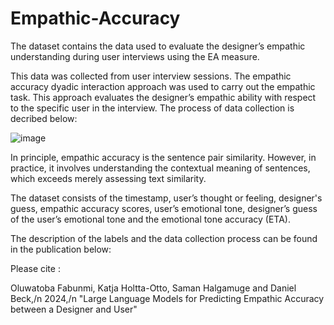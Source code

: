 # Empathic-Accuracy
The dataset contains the data used to evaluate the designer’s empathic understanding during user interviews using the EA measure. 

This data was collected from user interview sessions. The empathic accuracy dyadic interaction approach was used to carry out the empathic task. This approach evaluates the designer’s empathic  ability with respect to the specific user in the interview. The process of data collection is decribed below:

![image](https://github.com/Oluwatoba-Fabunmi/Empathic-Accuracy/assets/85127259/e55f6143-7b16-427b-b1e6-db54bb575a8a)

In principle, empathic accuracy is the sentence pair similarity. However, in practice, it involves understanding the contextual meaning of sentences, which exceeds merely assessing text similarity. 

The dataset consists of the timestamp, user’s thought or feeling, designer's guess, empathic accuracy scores, user’s emotional tone, designer’s guess of the user’s emotional tone and the emotional tone accuracy (ETA).

The description of the labels and the data collection process can be found in the publication below:

Please cite :

Oluwatoba Fabunmi, Katja Holtta-Otto, Saman Halgamuge and Daniel Beck,/n 2024,/n "Large Language Models for Predicting Empathic Accuracy between a Designer and User"
